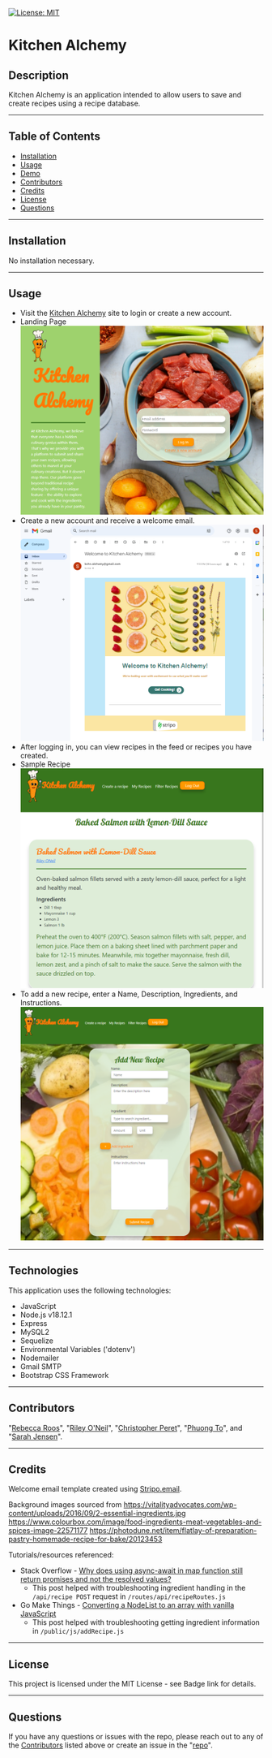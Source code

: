 [![License: MIT](https://img.shields.io/badge/License-MIT-yellow.svg)](https://opensource.org/licenses/MIT)
  # Kitchen Alchemy
  
  ## Description
 Kitchen Alchemy is an application intended to allow users to save and create recipes using a recipe database.

 ---
  
  ## Table of Contents
  * [Installation](#installation)
  * [Usage](#usage)
  * [Demo](#demo)
  * [Contributors](#contributors)
  * [Credits](#credits)
  * [License](#license)
  * [Questions](#questions)

  ---
  
  ## Installation
   No installation necessary.
  
  ---
  
  ## Usage
  * Visit the [Kitchen Alchemy](https://kitchen-alchemy.herokuapp.com/) site to login or create a new account.
  * Landing Page
  ![Preview](./public/images/deployed-screenshot.png)
  * Create a new account and receive a welcome email.
  ![Preview](./public/images/welcome-email.png)
  * After logging in, you can view recipes in the feed or recipes you have created.
  * Sample Recipe
  ![Preview](./public/images/sample-recipe.png)
  * To add a new recipe, enter a Name, Description, Ingredients, and Instructions.
  ![Preview](./public/images/add-new-recipe.png) 

  ---
 
  ## Technologies
  This application uses the following technologies:
  * JavaScript
  * Node.js v18.12.1
  * Express
  * MySQL2
  * Sequelize
  * Environmental Variables ('dotenv')
  * Nodemailer
  * Gmail SMTP
  * Bootstrap CSS Framework

---

  ## Contributors
  "[Rebecca Roos]("https://github.com/sendusyourbones")", "[Riley O'Neil]("https://github.com/rileydoneil")", "[Christopher Peret]("https://github.com/Zed-CSP")", "[Phuong To]("https://github.com/phuongtoVN")", and "[Sarah Jensen](https://github.com/sarah-jensen")".

---

  ## Credits
  Welcome email template created using [Stripo.email](https://stripo.email/).
  
  Background images sourced from 
  https://vitalityadvocates.com/wp-content/uploads/2016/09/2-essential-ingredients.jpg
  https://www.colourbox.com/image/food-ingredients-meat-vegetables-and-spices-image-22571177
  https://photodune.net/item/flatlay-of-preparation-pastry-homemade-recipe-for-bake/20123453

  Tutorials/resources referenced:
  - Stack Overflow - [Why does using async-await in map function still return promises and not the resolved values?](https://stackoverflow.com/questions/65655885/why-does-using-async-await-in-map-function-still-return-promises-and-not-the-res)
      - This post helped with troubleshooting ingredient handling in the `/api/recipe POST` request in `/routes/api/recipeRoutes.js`
  - Go Make Things - [Converting a NodeList to an array with vanilla JavaScript](https://gomakethings.com/converting-a-nodelist-to-an-array-with-vanilla-javascript/)
      - This post helped with troubleshooting getting ingredient information in `/public/js/addRecipe.js`

---

  ## License
  This project is licensed under the MIT License - see Badge link for details.
  
  ---
  
  ## Questions
  If you have any questions or issues with the repo, please reach out to any of the [Contributors](#contributors) listed above or create an issue in the "[repo](https://github.com/Zed-CSP/codeConnoisseurs)".
